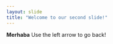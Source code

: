 ```yaml
---
layout: slide
title: "Welcome to our second slide!"
---
```

**Merhaba**
Use the left arrow to go back!
